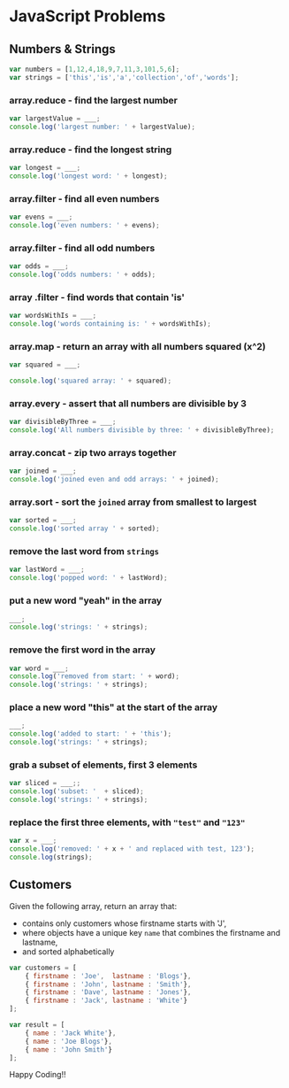 # JavaScript Problems

## Numbers & Strings

```js
var numbers = [1,12,4,18,9,7,11,3,101,5,6];
var strings = ['this','is','a','collection','of','words'];
```

### array.reduce - find the largest number

```js
var largestValue = ___;
console.log('largest number: ' + largestValue);
```

### array.reduce - find the longest string

```js
var longest = ___;
console.log('longest word: ' + longest);
```

### array.filter - find all even numbers

```js
var evens = ___;
console.log('even numbers: ' + evens);
```

### array.filter - find all odd numbers

```js
var odds = ___;
console.log('odds numbers: ' + odds);
```

### array .filter - find words that contain 'is'

```js
var wordsWithIs = ___;
console.log('words containing is: ' + wordsWithIs);
```

### array.map - return an array with all numbers squared (x^2)

```js
var squared = ___;

console.log('squared array: ' + squared);
```

### array.every - assert that all numbers are divisible by 3

```js
var divisibleByThree = ___;
console.log('All numbers divisible by three: ' + divisibleByThree);
```

### array.concat - zip two arrays together

```js
var joined = ___;
console.log('joined even and odd arrays: ' + joined);
```

### array.sort - sort the `joined` array from smallest to largest

```js
var sorted = ___;
console.log('sorted array ' + sorted);
```

### remove the last word from `strings`

```js
var lastWord = ___;
console.log('popped word: ' + lastWord);
```

### put a new word "yeah" in the array

```js
___;
console.log('strings: ' + strings);
```

### remove the first word in the array

```js
var word = ___;
console.log('removed from start: ' + word);
console.log('strings: ' + strings);
```

### place a new word "this" at the start of the array

```js
___;
console.log('added to start: ' + 'this');
console.log('strings: ' + strings);
```

### grab a subset of elements, first 3 elements

```js
var sliced = ___;;
console.log('subset: '  + sliced);
console.log('strings: ' + strings);
```

### replace the first three elements, with `"test"` and `"123"`

```js
var x = ___;
console.log('removed: ' + x + ' and replaced with test, 123');
console.log(strings);
```

## Customers

Given the following array, return an array that:
- contains only customers whose firstname starts with 'J',
- where objects have a unique key `name` that combines the firstname and lastname,
- and sorted alphabetically

```js
var customers = [
    { firstname : 'Joe',  lastname : 'Blogs'},
    { firstname : 'John', lastname : 'Smith'},
    { firstname : 'Dave', lastname : 'Jones'},
    { firstname : 'Jack', lastname : 'White'}
];

var result = [
    { name : 'Jack White'},
    { name : 'Joe Blogs'},
    { name : 'John Smith'}
];
```

Happy Coding!!
